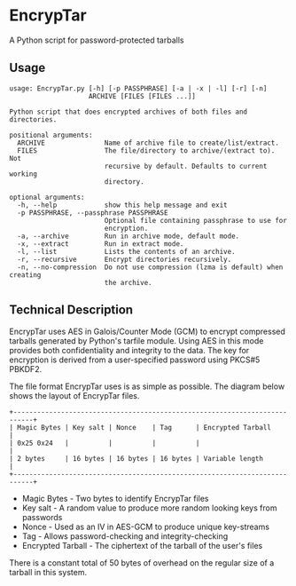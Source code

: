 # EncrypTar
A Python script for password-protected tarballs

## Usage
```
usage: EncrypTar.py [-h] [-p PASSPHRASE] [-a | -x | -l] [-r] [-n]
                    ARCHIVE [FILES [FILES ...]]

Python script that does encrypted archives of both files and directories.

positional arguments:
  ARCHIVE               Name of archive file to create/list/extract.
  FILES                 The file/directory to archive/(extract to). Not
                        recursive by default. Defaults to current working
                        directory.

optional arguments:
  -h, --help            show this help message and exit
  -p PASSPHRASE, --passphrase PASSPHRASE
                        Optional file containing passphrase to use for
                        encryption.
  -a, --archive         Run in archive mode, default mode.
  -x, --extract         Run in extract mode.
  -l, --list            Lists the contents of an archive.
  -r, --recursive       Encrypt directories recursively.
  -n, --no-compression  Do not use compression (lzma is default) when creating
                        the archive.

```

## Technical Description
EncrypTar uses AES in Galois/Counter Mode (GCM) to encrypt compressed tarballs
generated by Python's tarfile module. Using AES in this mode provides both
confidentiality and integrity to the data. The key for encryption is derived from
a user-specified password using PKCS#5 PBKDF2.

The file format EncrypTar uses is as simple as possible. The diagram below shows
the layout of EncrypTar files.

```
+---------------------------------------------------------------------------+
| Magic Bytes | Key salt | Nonce    | Tag      | Encrypted Tarball          |
| 0x25 0x24   |          |          |          |                            |
| 2 bytes     | 16 bytes | 16 bytes | 16 bytes | Variable length            |
+---------------------------------------------------------------------------+
```

* Magic Bytes - Two bytes to identify EncrypTar files
* Key salt - A random value to produce more random looking keys from passwords
* Nonce - Used as an IV in AES-GCM to produce unique key-streams
* Tag - Allows password-checking and integrity-checking
* Encrypted Tarball - The ciphertext of the tarball of the user's files

There is a constant total of 50 bytes of overhead on the regular size of a
tarball in this system.
